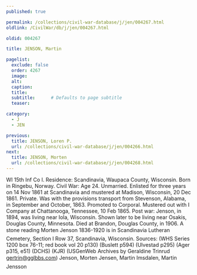```yaml
---
published: true

permalink: /collections/civil-war-database/j/jen/004267.html
oldlink: /CivilWar/db/j/jen/004267.html

oldid: 004267

title: JENSON, Martin

pagelist:
  exclude: false
  order: 4267
  image: 
  alt:
  caption:
  title:
  subtitle:      # Defaults to page subtitle
  teaser:

category: 
  - J 
  - JEN

previous:
  title: JENSON, Loren P.
  url: /collections/civil-war-database/j/jen/004266.html  
next:
  title: JENSON, Morten
  url: /collections/civil-war-database/j/jen/004268.html   
---
```

WI 15th Inf Co I. Residence: Scandinavia, Waupaca County, Wisconsin. Born in Ringebu, Norway. Civil War: Age 24. Unmarried. Enlisted for three years on 14 Nov 1861 at Scandinavia and mustered at Madison, Wisconsin, 20 Dec 1861. Private. Was with the provisions transport from Stevenson, Alabama, in September and October, 1863. Promoted to Corporal. Mustered out with I Company at Chattanooga, Tennessee, 10 Feb 1865. Post war: Jenson, in 1894, was living near Iola, Wisconsin. Shown later to be living near Osakis, Douglas County, Minnesota. Died at Brandon, Douglas County, in 1906. A stone reading &#147;Morten Jenson 1836-1920&#148; is in Scandinavia Lutheran Cemetery, Section I Row 37, Scandinavia, Wisconsin. Sources: (WHS Series 1200 box 76-11; red book vol 20 p130) (Buslett p594) (Ulvestad p295) (Ager p315, e51) (DCHS) (KJR) (USGenWeb Archives by Geraldine Trinrud [gertrin@gglbbs.com](mailto:gertrin@gglbbs.com)) &#147;Jenson, Morten&#148; &#147;Jensen, Martin&#148; &#147;Imsdalen, Martin Jensson&#148;